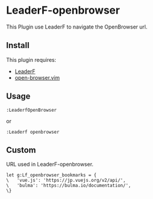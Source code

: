 # LeaderF-openbrowser

This Plugin use LeaderF to navigate the OpenBrowser url.

## Install

This plugin requires:

* [LeaderF](https://github.com/Yggdroot/LeaderF)
* [open-browser.vim](https://github.com/tyru/open-browser.vim)

## Usage

```
:LeaderfOpenBrowser
```
or
```
:Leaderf openbrowser
```

## Custom

URL used in LeaderF-openbrowser.

```vim
let g:Lf_openbrowser_bookmarks = {
\   'vue.js': 'https://jp.vuejs.org/v2/api/',
\   'bulma': 'https://bulma.io/documentation/',
\}
```
